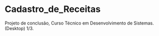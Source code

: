# Cadastro_de_Receitas

Projeto de conclusão, Curso Técnico em Desenvolvimento de Sistemas. (Desktop) 1/3.
